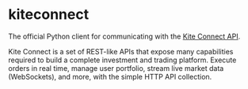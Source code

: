 # kiteconnect
The official Python client for communicating with the [Kite Connect API](https://kite.trade).

Kite Connect is a set of REST-like APIs that expose many capabilities required to build a complete investment and trading platform. Execute orders in real time, manage user portfolio, stream live market data (WebSockets), and more, with the simple HTTP API collection.
